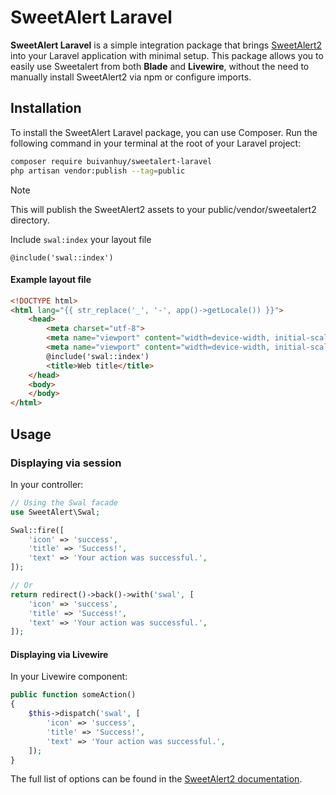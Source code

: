 # SweetAlert Laravel

**SweetAlert Laravel** is a simple integration package that brings [SweetAlert2](https://sweetalert2.github.io/) into your Laravel application with minimal setup. This package allows you to easily use Sweetalert from both **Blade** and **Livewire**, without the need to manually install SweetAlert2 via npm or configure imports.

## Installation

To install the SweetAlert Laravel package, you can use Composer. Run the following command in your terminal at the root of your Laravel project:

```bash
composer require buivanhuy/sweetalert-laravel
php artisan vendor:publish --tag=public
```

> [!NOTE]
> This will publish the SweetAlert2 assets to your public/vendor/sweetalert2 directory.

Include `swal:index` your layout file

```blade
@include('swal::index')
```
#### Example layout file

```html
<!DOCTYPE html>
<html lang="{{ str_replace('_', '-', app()->getLocale()) }}">
    <head>
        <meta charset="utf-8">
        <meta name="viewport" content="width=device-width, initial-scale=1.0">
        <meta name="viewport" content="width=device-width, initial-scale=1, shrink-to-fit=no">
        @include('swal::index')
        <title>Web title</title>
    </head>
    <body>
    </body>
</html>
```

## Usage

### Displaying via session

In your controller:

```php
// Using the Swal facade
use SweetAlert\Swal;

Swal::fire([
    'icon' => 'success',
    'title' => 'Success!',
    'text' => 'Your action was successful.',
]);

// Or
return redirect()->back()->with('swal', [
    'icon' => 'success',
    'title' => 'Success!',
    'text' => 'Your action was successful.',
]);
```

#### Displaying via Livewire

In your Livewire component:

```php
public function someAction()
{
    $this->dispatch('swal', [
        'icon' => 'success',
        'title' => 'Success!',
        'text' => 'Your action was successful.',
    ]);
}
```

The full list of options can be found in the [SweetAlert2 documentation](https://sweetalert2.github.io/#configuration).